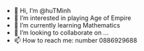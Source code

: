 - 👋 Hi, I’m @huTMinh
- 👀 I’m interested in playing Age of Empire
- 🌱 I’m currently learning Mathematics
- 💞️ I’m looking to collaborate on ...
- 📫 How to reach me: number 0886929688

<!---
huTMinh/huTMinh is a ✨ special ✨ repository because its `README.md` (this file) appears on your GitHub profile.
You can click the Preview link to take a look at your changes.
--->
